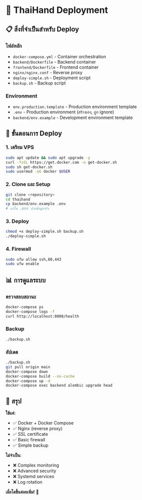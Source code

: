 # 🚀 ThaiHand Deployment

## 📋 สิ่งที่จำเป็นสำหรับ Deploy

### ไฟล์หลัก
- `docker-compose.yml` - Container orchestration
- `backend/Dockerfile` - Backend container
- `frontend/Dockerfile` - Frontend container
- `nginx/nginx.conf` - Reverse proxy
- `deploy-simple.sh` - Deployment script
- `backup.sh` - Backup script

### Environment
- `env.production.template` - Production environment template
- `.env` - Production environment (สร้างเอง, ถูก ignore)
- `backend/env.example` - Development environment template

## 🔧 ขั้นตอนการ Deploy

### 1. เตรียม VPS
```bash
sudo apt update && sudo apt upgrade -y
curl -fsSL https://get.docker.com -o get-docker.sh
sudo sh get-docker.sh
sudo usermod -aG docker $USER
```

### 2. Clone และ Setup
```bash
git clone <repository>
cd thaihand
cp backend/env.example .env
# แก้ไข .env ด้วยข้อมูลจริง
```

### 3. Deploy
```bash
chmod +x deploy-simple.sh backup.sh
./deploy-simple.sh
```

### 4. Firewall
```bash
sudo ufw allow ssh,80,443
sudo ufw enable
```

## 📊 การดูแลระบบ

### ตรวจสอบสถานะ
```bash
docker-compose ps
docker-compose logs -f
curl http://localhost:8000/health
```

### Backup
```bash
./backup.sh
```

### อัปเดต
```bash
./backup.sh
git pull origin main
docker-compose down
docker-compose build --no-cache
docker-compose up -d
docker-compose exec backend alembic upgrade head
```

## 🎯 สรุป

**ใช้แค่:**
- ✅ Docker + Docker Compose
- ✅ Nginx (reverse proxy)
- ✅ SSL certificate
- ✅ Basic firewall
- ✅ Simple backup

**ไม่จำเป็น:**
- ❌ Complex monitoring
- ❌ Advanced security
- ❌ Systemd services
- ❌ Log rotation

**เมื่อโตขึ้นค่อยเพิ่ม!** 🚀 